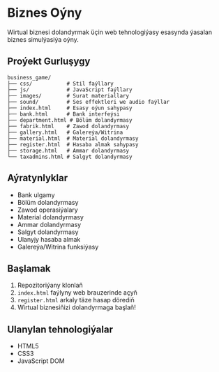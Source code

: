 # Biznes Oýny

Wirtual biznesi dolandyrmak üçin web tehnologiýasy esasynda ýasalan biznes simulýasiýa oýny.

## Proýekt Gurluşygy

```
business_game/
├── css/           # Stil faýllary
├── js/            # JavaScript faýllary
├── images/        # Surat materiallary
├── sound/         # Ses effektleri we audio faýllar
├── index.html     # Esasy oýun sahypasy
├── bank.html      # Bank interfeýsi
├── department.html # Bölüm dolandyrmasy
├── fabrik.html    # Zawod dolandyrmasy
├── gallery.html   # Galereýa/Witrina
├── material.html  # Material dolandyrmasy
├── register.html  # Hasaba almak sahypasy
├── storage.html   # Ammar dolandyrmasy
└── taxadmins.html # Salgyt dolandyrmasy
```

## Aýratynlyklar

- Bank ulgamy
- Bölüm dolandyrmasy
- Zawod operasiýalary
- Material dolandyrmasy
- Ammar dolandyrmasy
- Salgyt dolandyrmasy
- Ulanyjy hasaba almak
- Galereýa/Witrina funksiýasy

## Başlamak

1. Repozitoriýany klonlaň
2. `index.html` faýlyny web brauzerinde açyň
3. `register.html` arkaly täze hasap dörediň
4. Wirtual biznesiňizi dolandyrmaga başlaň!

## Ulanylan tehnologiýalar

- HTML5
- CSS3
- JavaScript DOM